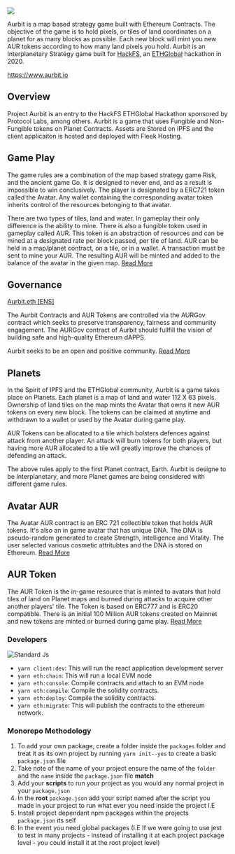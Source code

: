 <img src="https://xhad-team-bucket.storage.fleek.co/aurbit-banner.png" />

Aurbit is a map based strategy game built with Ethereum Contracts. The objective of the game is to hold pixels, or tiles of land coordinates on a planet for as many blocks as possible. Each new block will mint you new AUR tokens according to how many land pixels you hold. Aurbit is an Interplanetary Strategy game built for <a href="https://hackfs.com/">HackFS</a>, an <a href="https://ethglobal.co/">ETHGlobal</a> hackathon in 2020.

<a href="https://aurbit.io">https://www.aurbit.io</a>

## Overview

Project Aurbit is an entry to the HackFS ETHGlobal Hackathon sponsored by Protocol Labs, among others. Aurbit is a game that uses Fungible and Non-Fungible tokens on Planet Contracts. Assets are Stored on IPFS and the client applicaiton is hosted and deployed with Fleek Hosting.

## Game Play

The game rules are a combination of the map based strategy game Risk, and the ancient game Go. It is designed to never end, and as a result is impossible to win conclusively. The player is designated by a ERC721 token called the Avatar. Any wallet containing the corresponding avatar token inherits control of the resources belonging to that avatar.

There are two types of tiles, land and water. In gameplay their only difference is the ability to mine. There is also a fungible token used in gameplay called AUR. This token is an abstraction of resources and can be mined at a designated rate per block passed, per tile of land. AUR can be held in a map/planet contract, on a tile, or in a wallet. A transaction must be sent to mine your AUR. The resulting AUR will be minted and added to the balance of the avatar in the given map. <a href="https://github.com/aurbit/strategy-game/blob/master/docs/GamePlay.md">Read More</a>

## Governance

<a href="https://app.ens.domains/name/aurbit.eth">Aurbit.eth [<a href="https://https://ens.domains/">ENS]</a>

The Aurbit Contracts and AUR Tokens are controlled via the AURGov contract which seeks to preserve transparency, fairness and community engagement. The AURGov contract of Aurbit should fullfill the
vision of building safe and high-quality Ethereum dAPPS.

Aurbit seeks to be an open and positive community. <a href="https://github.com/aurbit/strategy-game/blob/master/docs/Governance.md">Read More</a>

## Planets

In the Spirit of IPFS and the ETHGlobal community, Aurbit is a game takes place on Planets. Each planet is a map of land and water 112 X 63 pixels. Ownership of land tiles on the map mints the Avatar that owns it new AUR tokens on every new block. The tokens can be claimed at anytime and withdrawn to a wallet or used by the Avatar during game play.

AUR Tokens can be allocated to a tile which bolsters defences against attack from another player. An attack will burn tokens for both players, but having more AUR allocated to a tile will greatly improve the chances of defending an attack.

The above rules apply to the first Planet contract, Earth. Aurbit is designe to be Interplanetary, and more Planet games are being considered with different game rules.

## Avatar AUR

The Avatar AUR contract is an ERC 721 collectible token that holds AUR tokens. It's also an in game avatar that has unique DNA. The DNA is pseudo-random generated to create Strength, Intelligence and Vitality. The user selected various cosmetic attritubtes and the DNA is stored on Ethereum.
<a href="https://github.com/aurbit/strategy-game/blob/master/docs/AvatarAUR.md">Read More</a>

## AUR Token

The AUR Token is the in-game resource that is minted to avatars that hold tiles of land on Planet maps and burned during attacks to acquire other another players' tile. The Token is based on ERC777 and is ERC20 compatible. There is an initial 100 Million AUR tokens created on Mainnet and new tokens are minted or burned during game play.
<a href="https://github.com/aurbit/strategy-game/blob/master/docs/AURToken.md">Read More</a>

### Developers

![Standard Js](https://cdn.rawgit.com/feross/standard/master/badge.svg)

- `yarn client:dev`: This will run the react application development server
- `yarn eth:chain`: This will run a local EVM node
- `yarn eth:console`: Compile contracts and attach to an EVM node
- `yarn eth:compile`: Compile the solidity contracts.
- `yarn eth:deploy`: Compile the solidity contracts.
- `yarn eth:migrate`: This will publish the contracts to the ethereum network.

### Monorepo Methodology

1. To add your own package, create a folder inside the `packages` folder and treat it as its own project by running `yarn init--yes` to create a basic `package.json` file
2. Take note of the name of your project ensure the name of the `folder` and the `name` inside the `package.json` file **match**
3. Add your **scripts** to run your project as you would any normal project in your `package.json`
4. In the **root** `package.json` add your script named after the script you made in your project to run what ever you need inside the project I.E
5. Install project dependant npm packages within the projects `package.json` its self
6. In the event you need global packages (I.E If we were going to use jest to test in many projects - instead of installing it at each project package level - you could install it at the root project level)
